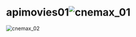 # apimovies01![cnemax_01](https://user-images.githubusercontent.com/85713266/176509442-138f61cc-f32e-4146-97fc-4f002f8a2958.png)
![cnemax_02](https://user-images.githubusercontent.com/85713266/176509899-c3d3f6e4-501d-482d-9ad4-67e89fc6c81f.png)

